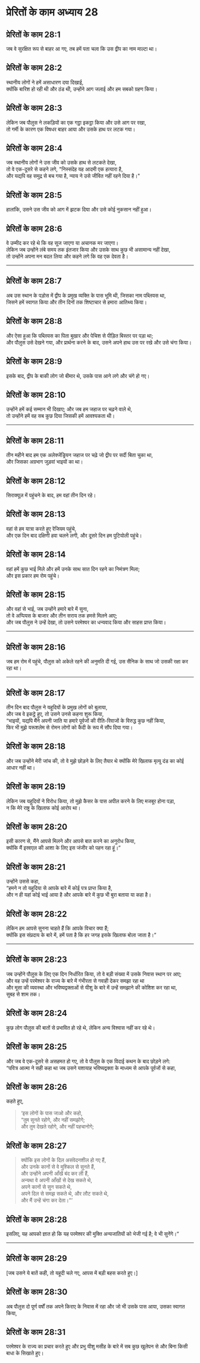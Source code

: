 # प्रेरितों के काम अध्याय 28

## प्रेरितों के काम 28:1

जब वे सुरक्षित रूप से बाहर आ गए, तब हमें पता चला कि उस द्वीप का नाम माल्टा था।

## प्रेरितों के काम 28:2

स्थानीय लोगों ने हमें असाधारण दया दिखाई,  
क्योंकि बारिश हो रही थी और ठंड थी, उन्होंने आग जलाई और हम सबको ग्रहण किया।

## प्रेरितों के काम 28:3

लेकिन जब पौलुस ने लकड़ियों का एक गट्ठा इकट्ठा किया और उसे आग पर रखा,  
तो गर्मी के कारण एक विषधर बाहर आया और उसके हाथ पर लटक गया।

## प्रेरितों के काम 28:4

जब स्थानीय लोगों ने उस जीव को उसके हाथ से लटकते देखा,  
तो वे एक-दूसरे से कहने लगे, "निस्संदेह यह आदमी एक हत्यारा है,  
और यद्यपि वह समुद्र से बच गया है, न्याय ने उसे जीवित नहीं रहने दिया है।"

## प्रेरितों के काम 28:5

हालांकि, उसने उस जीव को आग में झटक दिया और उसे कोई नुकसान नहीं हुआ।

## प्रेरितों के काम 28:6

वे उम्मीद कर रहे थे कि वह सूज जाएगा या अचानक मर जाएगा।  
लेकिन जब उन्होंने लंबे समय तक इंतजार किया और उसके साथ कुछ भी असामान्य नहीं देखा,  
तो उन्होंने अपना मन बदल लिया और कहने लगे कि वह एक देवता है।

---

## प्रेरितों के काम 28:7

अब उस स्थान के पड़ोस में द्वीप के प्रमुख व्यक्ति के पास भूमि थी, जिसका नाम पब्लियस था,  
जिसने हमें स्वागत किया और तीन दिनों तक शिष्टाचार से हमारा आतिथ्य किया।

## प्रेरितों के काम 28:8

और ऐसा हुआ कि पब्लियस का पिता बुखार और पेचिश से पीड़ित बिस्तर पर पड़ा था;  
और पौलुस उसे देखने गया, और प्रार्थना करने के बाद, उसने अपने हाथ उस पर रखे और उसे चंगा किया।

## प्रेरितों के काम 28:9

इसके बाद, द्वीप के बाकी लोग जो बीमार थे, उसके पास आने लगे और चंगे हो गए।

## प्रेरितों के काम 28:10

उन्होंने हमें कई सम्मान भी दिखाए; और जब हम जहाज पर चढ़ने वाले थे,  
तो उन्होंने हमें वह सब कुछ दिया जिसकी हमें आवश्यकता थी।

---

## प्रेरितों के काम 28:11

तीन महीने बाद हम एक अलेक्जेंड्रियन जहाज पर चढ़े जो द्वीप पर सर्दी बिता चुका था,  
और जिसका अग्रभाग जुड़वां भाइयों का था।

## प्रेरितों के काम 28:12

सिराक्यूज़ में पहुंचने के बाद, हम वहां तीन दिन रहे।

## प्रेरितों के काम 28:13

वहां से हम यात्रा करते हुए रेजियम पहुंचे,  
और एक दिन बाद दक्षिणी हवा चलने लगी, और दूसरे दिन हम पुटियोली पहुंचे।

## प्रेरितों के काम 28:14

वहां हमें कुछ भाई मिले और हमें उनके साथ सात दिन रहने का निमंत्रण मिला;  
और इस प्रकार हम रोम पहुंचे।

## प्रेरितों के काम 28:15

और वहां से भाई, जब उन्होंने हमारे बारे में सुना,  
तो वे अप्पियस के बाजार और तीन सराय तक हमसे मिलने आए;  
और जब पौलुस ने उन्हें देखा, तो उसने परमेश्वर का धन्यवाद किया और साहस प्राप्त किया।

---

## प्रेरितों के काम 28:16

जब हम रोम में पहुंचे, पौलुस को अकेले रहने की अनुमति दी गई, उस सैनिक के साथ जो उसकी रक्षा कर रहा था।

---

## प्रेरितों के काम 28:17

तीन दिन बाद पौलुस ने यहूदियों के प्रमुख लोगों को बुलाया,  
और जब वे इकट्ठे हुए, तो उसने उनसे कहना शुरू किया,  
“भाइयों, यद्यपि मैंने अपनी जाति या हमारे पूर्वजों की रीति-रिवाजों के विरुद्ध कुछ नहीं किया,  
फिर भी मुझे यरूशलेम से रोमन लोगों को कैदी के रूप में सौंप दिया गया।

## प्रेरितों के काम 28:18

और जब उन्होंने मेरी जांच की, तो वे मुझे छोड़ने के लिए तैयार थे क्योंकि मेरे खिलाफ मृत्यु दंड का कोई आधार नहीं था।

## प्रेरितों के काम 28:19

लेकिन जब यहूदियों ने विरोध किया, तो मुझे कैसर के पास अपील करने के लिए मजबूर होना पड़ा,  
न कि मेरे राष्ट्र के खिलाफ कोई आरोप था।

## प्रेरितों के काम 28:20

इसी कारण से, मैंने आपसे मिलने और आपसे बात करने का अनुरोध किया,  
क्योंकि मैं इस्राएल की आशा के लिए इस जंजीर को पहन रहा हूं।”

## प्रेरितों के काम 28:21

उन्होंने उससे कहा,  
“हमने न तो यहूदिया से आपके बारे में कोई पत्र प्राप्त किया है,  
और न ही यहां कोई भाई आया है और आपके बारे में कुछ भी बुरा बताया या कहा है।

## प्रेरितों के काम 28:22

लेकिन हम आपसे सुनना चाहते हैं कि आपके विचार क्या हैं;  
क्योंकि इस संप्रदाय के बारे में, हमें पता है कि हर जगह इसके खिलाफ बोला जाता है।”

---

## प्रेरितों के काम 28:23

जब उन्होंने पौलुस के लिए एक दिन निर्धारित किया, तो वे बड़ी संख्या में उसके निवास स्थान पर आए;  
और वह उन्हें परमेश्वर के राज्य के बारे में गंभीरता से गवाही देकर समझा रहा था  
और मूसा की व्यवस्था और भविष्यद्वक्ताओं से यीशु के बारे में उन्हें समझाने की कोशिश कर रहा था,  
सुबह से शाम तक।

## प्रेरितों के काम 28:24

कुछ लोग पौलुस की बातों से प्रभावित हो रहे थे, लेकिन अन्य विश्वास नहीं कर रहे थे।

## प्रेरितों के काम 28:25

और जब वे एक-दूसरे से असहमत हो गए, तो वे पौलुस के एक विदाई कथन के बाद छोड़ने लगे:  
“पवित्र आत्मा ने सही कहा था जब उसने यशायाह भविष्यद्वक्ता के माध्यम से आपके पूर्वजों से कहा,

## प्रेरितों के काम 28:26

कहते हुए,

> ‘इस लोगों के पास जाओ और कहो,  
> “तुम सुनते रहोगे, और नहीं समझोगे;  
> और तुम देखते रहोगे, और नहीं पहचानोगे;

## प्रेरितों के काम 28:27

> क्योंकि इस लोगों के दिल असंवेदनशील हो गए हैं,  
> और उनके कानों से वे मुश्किल से सुनते हैं,  
> और उन्होंने अपनी आँखें बंद कर ली हैं,  
> अन्यथा वे अपनी आँखों से देख सकते थे,  
> अपने कानों से सुन सकते थे,  
> अपने दिल से समझ सकते थे, और लौट सकते थे,  
> और मैं उन्हें चंगा कर देता।”’

## प्रेरितों के काम 28:28

इसलिए, यह आपको ज्ञात हो कि यह परमेश्वर की मुक्ति अन्यजातियों को भेजी गई है; वे भी सुनेंगे।”

---

## प्रेरितों के काम 28:29

[जब उसने ये बातें कही, तो यहूदी चले गए, आपस में बड़ी बहस करते हुए।]

## प्रेरितों के काम 28:30

अब पौलुस दो पूर्ण वर्षों तक अपने किराए के निवास में रहा और जो भी उसके पास आया, उसका स्वागत किया,

## प्रेरितों के काम 28:31

परमेश्वर के राज्य का प्रचार करते हुए और प्रभु यीशु मसीह के बारे में सब कुछ खुलेपन से और बिना किसी बाधा के सिखाते हुए।
